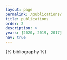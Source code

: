 ```yaml
---
layout: page
permalink: /publications/
title: publications
order: 2
description: >
years: [2020, 2019, 2017]
nav: true
---
```


<div class="publications">

{% bibliography %}

<!--{% for y in page.years %}
  <h2 class="year">{{y}}</h2>
  
{% endfor %}
-->

</div>
